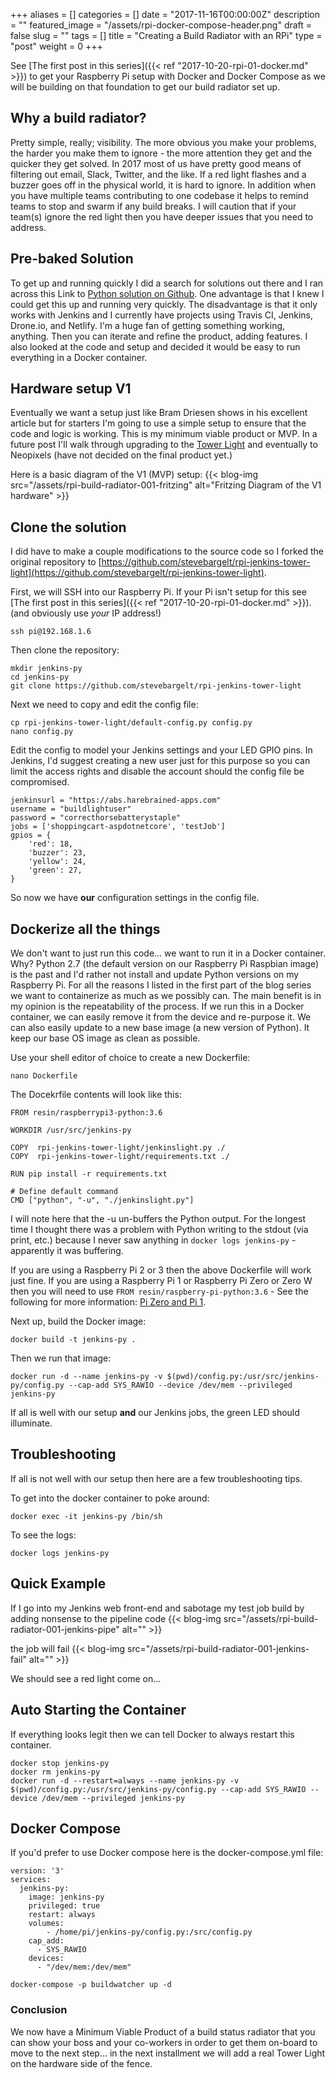 +++
aliases      = []
categories   = []
date         = "2017-11-16T00:00:00Z"
description  = ""
featured_image = "/assets/rpi-docker-compose-header.png"
draft        = false
slug         = ""
tags         = []
title        = "Creating a Build Radiator with an RPi"
type         = "post"
weight       = 0
+++

See [The first post in this series]({{< ref "2017-10-20-rpi-01-docker.md" >}}) to get your Raspberry Pi setup with Docker and Docker Compose as we will be building on that foundation to get our build radiator set up.

## Why a build radiator?

Pretty simple, really; visibility. The more obvious you make your problems, the harder you make them to ignore - the more attention they get and the quicker they get solved. In 2017 most of us have pretty good means of filtering out email, Slack, Twitter, and the like. If a red light flashes and a buzzer goes off in the physical world, it is hard to ignore. In addition when you have multiple teams contributing to one codebase it helps to remind teams to stop and swarm if any build breaks. I will caution that if your team(s) ignore the red light then you have deeper issues that you need to address.

## Pre-baked Solution

 To get up and running quickly I did a search for solutions out there and I ran across this Link to [Python solution on Github](https://github.com/BramDriesen/rpi-jenkins-tower-light.git). One advantage is that I knew I could get this up and running very quickly. The disadvantage is that it only works with Jenkins and I currently have projects using Travis CI, Jenkins, Drone.io, and Netlify. I'm a huge fan of getting something working, anything. Then you can iterate and refine the product, adding features. I also looked at the code and setup and decided it would be easy to run everything in a Docker container.

## Hardware setup V1

Eventually we want a setup just like Bram Driesen shows in his excellent article but for starters I'm going to use a simple setup to ensure that the code and logic is working. This is my minimum viable product or MVP. In a future post I'll walk through upgrading to the [Tower Light](https://www.adafruit.com/product/2993) and eventually to Neopixels (have not decided on the final product yet.)

Here is a basic diagram of the V1 (MVP) setup:
{{< blog-img src="/assets/rpi-build-radiator-001-fritzing" alt="Fritzing Diagram of the V1 hardware" >}}

## Clone the solution

I did have to make a couple modifications to the source code so I forked the original repository to [https://github.com/stevebargelt/rpi-jenkins-tower-light](https://github.com/stevebargelt/rpi-jenkins-tower-light).

First, we will SSH into our Raspberry Pi. If your Pi isn't setup for this see [The first post in this series]({{< ref "2017-10-20-rpi-01-docker.md" >}}). (and obviously use *your* IP address!)

```shell
ssh pi@192.168.1.6
```

Then clone the repository:

```shell
mkdir jenkins-py
cd jenkins-py
git clone https://github.com/stevebargelt/rpi-jenkins-tower-light
```

Next we need to copy and edit the config file:

```shell
cp rpi-jenkins-tower-light/default-config.py config.py
nano config.py
```

Edit the config to model your Jenkins settings and your LED GPIO pins. In Jenkins, I'd suggest creating a new user just for this purpose so you can limit the access rights and disable the account should the config file be compromised.

```shell
jenkinsurl = "https://abs.harebrained-apps.com"
username = "buildlightuser"
password = "correcthorsebatterystaple"
jobs = ['shoppingcart-aspdotnetcore', 'testJob']
gpios = {
    'red': 18,
    'buzzer': 23,
    'yellow': 24,
    'green': 27,
}
```

So now we have **our** configuration settings in the config file.

## Dockerize all the things

We don't want to just run this code... we want to run it in a Docker container. Why? Python 2.7 (the default version on our Raspberry Pi Raspbian image) is the past and I'd rather not install and update Python versions on my Raspberry Pi. For all the reasons I listed in the first part of the blog series we want to containerize as much as we possibly can. The main benefit is in my opinion is the repeatability of the process. If we run this in a Docker container, we can easily remove it from the device and re-purpose it. We can also easily update to a new base image (a new version of Python). It keep our base OS image as clean as possible.

Use your shell editor of choice to create a new Dockerfile:

```shell
nano Dockerfile
```

The Docekrfile contents will look like this:

```docker
FROM resin/raspberrypi3-python:3.6

WORKDIR /usr/src/jenkins-py

COPY  rpi-jenkins-tower-light/jenkinslight.py ./
COPY  rpi-jenkins-tower-light/requirements.txt ./

RUN pip install -r requirements.txt

# Define default command
CMD ["python", "-u", "./jenkinslight.py"]
```

I will note here that the -u un-buffers the Python output. For the longest time I thought there was a problem with Python writing to the stdout (via print, etc.) because I never saw anything in `docker logs jenkins-py` - apparently it was buffering.

If you are using a Raspberry Pi 2 or 3 then the above Dockerfile will work just fine. If you are using a Raspberry Pi 1 or Raspberry Pi Zero or Zero W then you will need to use `FROM resin/raspberry-pi-python:3.6` - See the following for more information: [Pi Zero and Pi 1](https://hub.docker.com/r/resin/raspberry-pi-python/).

Next up, build the Docker image:

```shell
docker build -t jenkins-py .
```

Then we run that image:

```shell
docker run -d --name jenkins-py -v $(pwd)/config.py:/usr/src/jenkins-py/config.py --cap-add SYS_RAWIO --device /dev/mem --privileged jenkins-py
```

If all is well with our setup **and** our Jenkins jobs, the green LED should illuminate.

## Troubleshooting

If all is not well with our setup then here are a few troubleshooting tips.

To get into the docker container to poke around:

```shell
docker exec -it jenkins-py /bin/sh
```

To see the logs:

```shell
docker logs jenkins-py
```

## Quick Example

If I go into my Jenkins web front-end and sabotage my test job build by adding nonsense to the pipeline code
{{< blog-img src="/assets/rpi-build-radiator-001-jenkins-pipe" alt="" >}}

the job will fail
{{< blog-img src="/assets/rpi-build-radiator-001-jenkins-fail" alt="" >}}

We should see a red light come on...

## Auto Starting the Container

If everything looks legit then we can tell Docker to always restart this container.

```shell
docker stop jenkins-py
docker rm jenkins-py
docker run -d --restart=always --name jenkins-py -v $(pwd)/config.py:/usr/src/jenkins-py/config.py --cap-add SYS_RAWIO --device /dev/mem --privileged jenkins-py
```

## Docker Compose
If you'd prefer to use Docker compose here is the docker-compose.yml file:

```docker
version: '3'
services:
  jenkins-py:
    image: jenkins-py
    privileged: true
    restart: always
    volumes:
        - /home/pi/jenkins-py/config.py:/src/config.py
    cap_add:
      - SYS_RAWIO 
    devices:
      - "/dev/mem:/dev/mem"
```

```shell
docker-compose -p buildwatcher up -d
```

### Conclusion

We now have a Minimum Viable Product of a build status radiator that you can show your boss and your co-workers in order to get them on-board to move to the next step... in the next installment we will add a real Tower Light on the hardware side of the fence.


<!-- ### Other Links

https://github.com/DiUS/build-lights

https://blog.hypriot.com/post/docker-sensor-fu-on-a-raspberry-pi/

https://blog.hypriot.com/post/lets-get-physical/

Hardware V3 https://blog.adafruit.com/2016/05/31/tower-light-upgraded-with-particle-photon-neopixels-and-ifttt-iot-iotuesday/

Java
https://github.com/Capoot/build-status-traffic-light

Siren of Shame
https://github.com/AutomatedArchitecture/SirenOfShame -->
